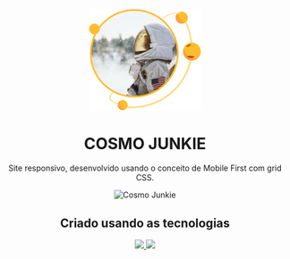 <div align = "center">
<img src="./_assets/project_3.png" width = "200px">
</div>
<h1 align = "center"> COSMO JUNKIE </h1>
<p align = "center"> Site responsivo, desenvolvido usando o conceito de Mobile First com grid CSS. </p>
<p align = "center">
<img src="./_assets/cosmo.gif" alt="Cosmo Junkie">
</p>

<h2 align = "center">Criado usando as tecnologias</h2>

<p align = "center">

<a href="">
    <img src="https://img.shields.io/badge/-HTML5-E34F22?style=flat&logo=html5&logoColor=white">
</a>

<a href="">
    <img src="https://img.shields.io/badge/-CSS3-1572B6?style=flat&logo=css3&logoColor=white">
</a>
